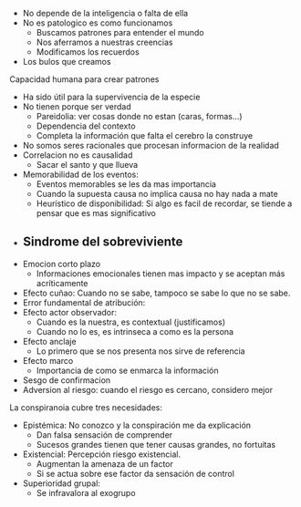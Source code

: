 
- No depende de la inteligencia o falta de ella
- No es patologico es como funcionamos
	- Buscamos patrones para entender el mundo
	- Nos aferramos a nuestras creencias
	- Modificamos los recuerdos
- Los bulos que creamos

Capacidad humana para crear patrones

- Ha sido útil para la supervivencia de la especie
- No tienen porque ser verdad
	- Pareidolia: ver cosas donde no estan (caras, formas...)
	- Dependencia del contexto
	- Completa la información que falta el cerebro la construye
- No somos seres racionales que procesan informacion de la realidad
- Correlacion no es causalidad
	- Sacar el santo y que llueva
- Memorabilidad de los eventos:
	- Eventos memorables se les da mas importancia
	- Cuando la supuesta causa no implica causa no hay nada a mate
	- Heurístico de disponibilidad: Si algo es facil de recordar, se tiende a pensar que es mas significativo
- Sindrome del sobreviviente
	- 
- Emocion corto plazo
	- Informaciones emocionales tienen mas impacto y se aceptan más acríticamente
- Efecto cuñao: Cuando no se sabe, tampoco se sabe lo que no se sabe.
- Error fundamental de atribución:
- Efecto actor observador:
	- Cuando es la nuestra, es contextual (justificamos)
	- Cuando no lo es, es intrinseca a como es la persona
- Efecto anclaje
	- Lo primero que se nos presenta nos sirve de referencia
- Efecto marco
	- Importancia de como se enmarca la información
- Sesgo de confirmacion
- Adversion al riesgo: cuando el riesgo es cercano, considero mejor 


La conspiranoia cubre tres necesidades:

- Epistémica: No conozco y la conspiración me da explicación
	- Dan falsa sensación de comprender
	- Sucesos grandes tienen que tener causas grandes, no fortuitas
- Existencial: Percepción riesgo existencial.
	- Augmentan la amenaza de un factor
	- Si se actua sobre ese factor da sensación de control
- Superioridad grupal:
	- Se infravalora al exogrupo





